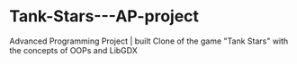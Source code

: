 # Tank-Stars---AP-project
Advanced Programming Project | built Clone of the game "Tank Stars" with the concepts of OOPs and LibGDX
